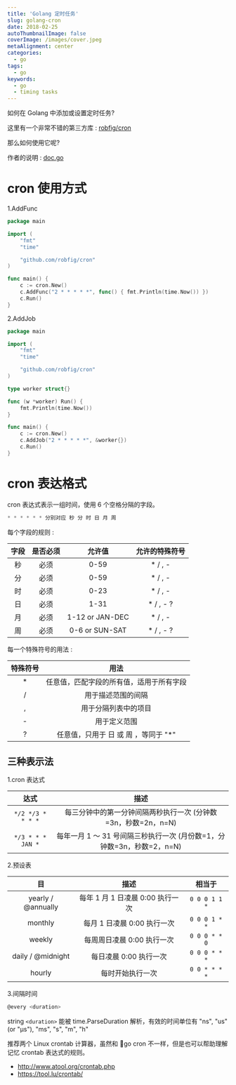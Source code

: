 ```yaml
---
title: 'Golang 定时任务'
slug: golang-cron
date: 2018-02-25
autoThumbnailImage: false
coverImage: /images/cover.jpeg
metaAlignment: center
categories:
  - go
tags:
  - go
keywords:
  - go
  - timing tasks
---
```


如何在 Golang 中添加或设置定时任务?

<!--more-->

这里有一个非常不错的第三方库 : [robfig/cron](https://github.com/robfig/cron)

那么如何使用它呢?

作者的说明 : [doc.go](https://github.com/robfig/cron/blob/master/doc.go)

# cron 使用方式

1.AddFunc

```go
package main

import (
    "fmt"
    "time"

    "github.com/robfig/cron"
)

func main() {
    c := cron.New()
    c.AddFunc("2 * * * * *", func() { fmt.Println(time.Now()) })
    c.Run()
}
```

2.AddJob

```go
package main

import (
    "fmt"
    "time"

    "github.com/robfig/cron"
)

type worker struct{}

func (w *worker) Run() {
    fmt.Println(time.Now())
}

func main() {
    c := cron.New()
    c.AddJob("2 * * * * *", &worker{})
    c.Run()
}
```

# cron 表达格式

cron 表达式表示一组时间，使用 6 个空格分隔的字段。

```go
* * * * * * 分别对应 秒 分 时 日 月 周
```

每个字段的规则 :

| 字段 | 是否必须 |     允许值      | 允许的特殊符号 |
| :--: | :------: | :-------------: | :------------: |
|  秒  |   必须   |      0-59       |    \* / , -    |
|  分  |   必须   |      0-59       |    \* / , -    |
|  时  |   必须   |      0-23       |    \* / , -    |
|  日  |   必须   |      1-31       |   \* / , - ?   |
|  月  |   必须   | 1-12 or JAN-DEC |    \* / , -    |
|  周  |   必须   | 0-6 or SUN-SAT  |   \* / , - ?   |

每一个特殊符号的用法 :

| 特殊符号 |                   用法                   |
| :------: | :--------------------------------------: |
|    \*    | 任意值，匹配字段的所有值，适用于所有字段 |
|    /     |            用于描述范围的间隔            |
|    ,     |           用于分隔列表中的项目           |
|    -     |               用于定义范围               |
|    ?     |  任意值，只用于 日 或 周 ，等同于 "\*"   |

## 三种表示法

1.cron 表达式

|       达式        |                                  描述                                  |
| :---------------: | :--------------------------------------------------------------------: |
| `*/2 */3 * * * *` |     每三分钟中的第一分钟间隔两秒执行一次 (分钟数=3n，秒数=2n，n=N)     |
| `*/3 * * * JAN *` | 每年一月 1 ～ 31 号间隔三秒执行一次 (月份数=1，分钟数=3n，秒数=2，n=N) |

2.预设表

|         目         |               描述               |    相当于     |
| :----------------: | :------------------------------: | :-----------: |
| yearly / @annually | 每年 1 月 1 日凌晨 0:00 执行一次 | `0 0 0 1 1 *` |
|      monthly       |   每月 1 日凌晨 0:00 执行一次    | `0 0 0 1 * *` |
|       weekly       |    每周周日凌晨 0:00 执行一次    | `0 0 0 * * 0` |
| daily / @midnight  |      每日凌晨 0:00 执行一次      | `0 0 0 * * *` |
|       hourly       |         每时开始执行一次         | `0 0 * * * *` |

3.间隔时间

```go
@every <duration>
```

string `<duration>` 能被 time.ParseDuration 解析，有效的时间单位有 "ns", "us" (or "µs"), "ms", "s", "m", "h"

推荐两个 Linux crontab 计算器，虽然和 go cron 不一样，但是也可以帮助理解记忆 crontab 表达式的规则。

- http://www.atool.org/crontab.php
- https://tool.lu/crontab/

